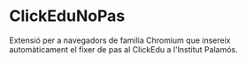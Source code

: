 # ClickEduNoPas

Extensió per a navegadors de familia Chromium que insereix automàticament el fixer de pas al ClickEdu a l'Institut Palamós.

